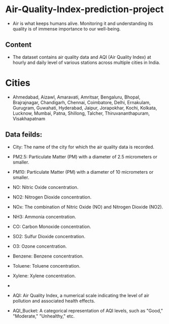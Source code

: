# Air-Quality-Index-prediction-project
- Air is what keeps humans alive. Monitoring it and understanding its quality is of immense importance to our well-being.
  
## Content

- The dataset contains air quality data and AQI (Air Quality Index) at hourly and daily level of various stations across multiple cities in India.
  
# Cities

- Ahmedabad, Aizawl, Amaravati, Amritsar, Bengaluru, Bhopal, Brajrajnagar, Chandigarh, Chennai, Coimbatore, Delhi, Ernakulam, Gurugram, Guwahati, Hyderabad, Jaipur, Jorapokhar, Kochi, Kolkata, Lucknow, Mumbai, Patna, Shillong, Talcher, Thiruvananthapuram, Visakhapatnam

## Data feilds:
- City: The name of the city for which the air quality data is recorded.


- PM2.5: Particulate Matter (PM) with a diameter of 2.5 micrometers or smaller.


- PM10: Particulate Matter (PM) with a diameter of 10 micrometers or smaller.


- NO: Nitric Oxide concentration.


- NO2: Nitrogen Dioxide concentration.


- NOx: The combination of Nitric Oxide (NO) and Nitrogen Dioxide (NO2).


- NH3: Ammonia concentration.


- CO: Carbon Monoxide concentration.


- SO2: Sulfur Dioxide concentration.


- O3: Ozone concentration.


- Benzene: Benzene concentration.


- Toluene: Toluene concentration.


- Xylene: Xylene concentration.
- 

- AQI: Air Quality Index, a numerical scale indicating the level of air pollution and associated health effects.


- AQI_Bucket: A categorical representation of AQI levels, such as "Good," "Moderate," "Unhealthy," etc.



